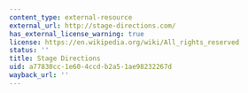 ```yaml
---
content_type: external-resource
external_url: http://stage-directions.com/
has_external_license_warning: true
license: https://en.wikipedia.org/wiki/All_rights_reserved
status: ''
title: Stage Directions
uid: a77830cc-1e60-4ccd-b2a5-1ae98232267d
wayback_url: ''
---
```

